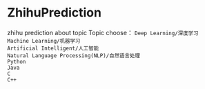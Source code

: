 # ZhihuPrediction
zhihu prediction about topic
Topic choose： 
`Deep Learning/深度学习`  
`Machine Learning/机器学习`  
`Artificial Intelligent/人工智能`  
`Natural Language Processing(NLP)/自然语言处理`  
`Python`  
`Java`  
`C`  
`C++`  

